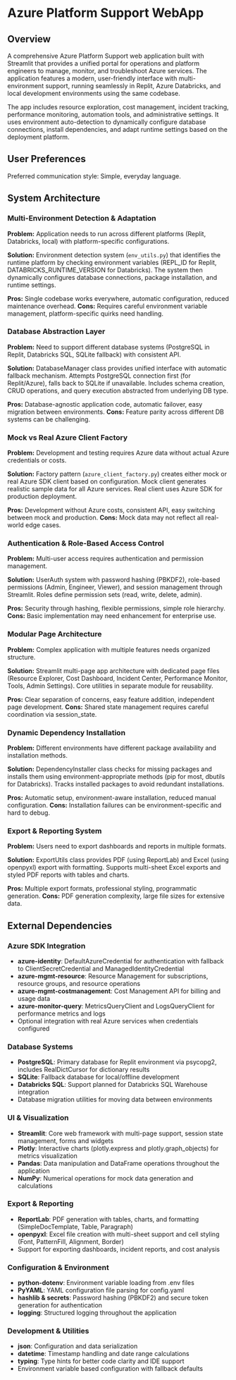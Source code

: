# Azure Platform Support WebApp

## Overview

A comprehensive Azure Platform Support web application built with Streamlit that provides a unified portal for operations and platform engineers to manage, monitor, and troubleshoot Azure services. The application features a modern, user-friendly interface with multi-environment support, running seamlessly in Replit, Azure Databricks, and local development environments using the same codebase.

The app includes resource exploration, cost management, incident tracking, performance monitoring, automation tools, and administrative settings. It uses environment auto-detection to dynamically configure database connections, install dependencies, and adapt runtime settings based on the deployment platform.

## User Preferences

Preferred communication style: Simple, everyday language.

## System Architecture

### Multi-Environment Detection & Adaptation

**Problem:** Application needs to run across different platforms (Replit, Databricks, local) with platform-specific configurations.

**Solution:** Environment detection system (`env_utils.py`) that identifies the runtime platform by checking environment variables (REPL_ID for Replit, DATABRICKS_RUNTIME_VERSION for Databricks). The system then dynamically configures database connections, package installation, and runtime settings.

**Pros:** Single codebase works everywhere, automatic configuration, reduced maintenance overhead.
**Cons:** Requires careful environment variable management, platform-specific quirks need handling.

### Database Abstraction Layer

**Problem:** Need to support different database systems (PostgreSQL in Replit, Databricks SQL, SQLite fallback) with consistent API.

**Solution:** DatabaseManager class provides unified interface with automatic fallback mechanism. Attempts PostgreSQL connection first (for Replit/Azure), falls back to SQLite if unavailable. Includes schema creation, CRUD operations, and query execution abstracted from underlying DB type.

**Pros:** Database-agnostic application code, automatic failover, easy migration between environments.
**Cons:** Feature parity across different DB systems can be challenging.

### Mock vs Real Azure Client Factory

**Problem:** Development and testing requires Azure data without actual Azure credentials or costs.

**Solution:** Factory pattern (`azure_client_factory.py`) creates either mock or real Azure SDK client based on configuration. Mock client generates realistic sample data for all Azure services. Real client uses Azure SDK for production deployment.

**Pros:** Development without Azure costs, consistent API, easy switching between mock and production.
**Cons:** Mock data may not reflect all real-world edge cases.

### Authentication & Role-Based Access Control

**Problem:** Multi-user access requires authentication and permission management.

**Solution:** UserAuth system with password hashing (PBKDF2), role-based permissions (Admin, Engineer, Viewer), and session management through Streamlit. Roles define permission sets (read, write, delete, admin).

**Pros:** Security through hashing, flexible permissions, simple role hierarchy.
**Cons:** Basic implementation may need enhancement for enterprise use.

### Modular Page Architecture

**Problem:** Complex application with multiple features needs organized structure.

**Solution:** Streamlit multi-page app architecture with dedicated page files (Resource Explorer, Cost Dashboard, Incident Center, Performance Monitor, Tools, Admin Settings). Core utilities in separate module for reusability.

**Pros:** Clear separation of concerns, easy feature addition, independent page development.
**Cons:** Shared state management requires careful coordination via session_state.

### Dynamic Dependency Installation

**Problem:** Different environments have different package availability and installation methods.

**Solution:** DependencyInstaller class checks for missing packages and installs them using environment-appropriate methods (pip for most, dbutils for Databricks). Tracks installed packages to avoid redundant installations.

**Pros:** Automatic setup, environment-aware installation, reduced manual configuration.
**Cons:** Installation failures can be environment-specific and hard to debug.

### Export & Reporting System

**Problem:** Users need to export dashboards and reports in multiple formats.

**Solution:** ExportUtils class provides PDF (using ReportLab) and Excel (using openpyxl) export with formatting. Supports multi-sheet Excel exports and styled PDF reports with tables and charts.

**Pros:** Multiple export formats, professional styling, programmatic generation.
**Cons:** PDF generation complexity, large file sizes for extensive data.

## External Dependencies

### Azure SDK Integration
- **azure-identity**: DefaultAzureCredential for authentication with fallback to ClientSecretCredential and ManagedIdentityCredential
- **azure-mgmt-resource**: Resource Management for subscriptions, resource groups, and resource operations
- **azure-mgmt-costmanagement**: Cost Management API for billing and usage data
- **azure-monitor-query**: MetricsQueryClient and LogsQueryClient for performance metrics and logs
- Optional integration with real Azure services when credentials configured

### Database Systems
- **PostgreSQL**: Primary database for Replit environment via psycopg2, includes RealDictCursor for dictionary results
- **SQLite**: Fallback database for local/offline development
- **Databricks SQL**: Support planned for Databricks SQL Warehouse integration
- Database migration utilities for moving data between environments

### UI & Visualization
- **Streamlit**: Core web framework with multi-page support, session state management, forms and widgets
- **Plotly**: Interactive charts (plotly.express and plotly.graph_objects) for metrics visualization
- **Pandas**: Data manipulation and DataFrame operations throughout the application
- **NumPy**: Numerical operations for mock data generation and calculations

### Export & Reporting
- **ReportLab**: PDF generation with tables, charts, and formatting (SimpleDocTemplate, Table, Paragraph)
- **openpyxl**: Excel file creation with multi-sheet support and cell styling (Font, PatternFill, Alignment, Border)
- Support for exporting dashboards, incident reports, and cost analysis

### Configuration & Environment
- **python-dotenv**: Environment variable loading from .env files
- **PyYAML**: YAML configuration file parsing for config.yaml
- **hashlib & secrets**: Password hashing (PBKDF2) and secure token generation for authentication
- **logging**: Structured logging throughout the application

### Development & Utilities
- **json**: Configuration and data serialization
- **datetime**: Timestamp handling and date range calculations
- **typing**: Type hints for better code clarity and IDE support
- Environment variable based configuration with fallback defaults